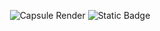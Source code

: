 <div align="center">
  
![Capsule Render](https://capsule-render.vercel.app/api?type=waving&height=200&color=gradient&text=Aprendizado)
![Static Badge](https://img.shields.io/badge/Ir_para_P%C3%A1gina-Aprendizado-brightgreen?link=https%3A%2F%2Fkaneesell.github.io%2FAprendizado%2F)
</div>
